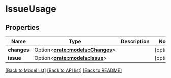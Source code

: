 # IssueUsage

## Properties

Name | Type | Description | Notes
------------ | ------------- | ------------- | -------------
**changes** | Option<[**crate::models::Changes**](changes.md)> |  | [optional]
**issue** | Option<[**crate::models::Issue**](Issue.md)> |  | [optional]

[[Back to Model list]](../README.md#documentation-for-models) [[Back to API list]](../README.md#documentation-for-api-endpoints) [[Back to README]](../README.md)


